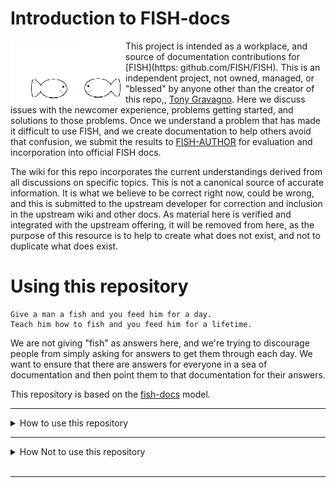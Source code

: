 # Introduction to FISH-docs

<img align="left" src="logo1.png" />This project is intended as a workplace, and source of documentation contributions for [FISH](https: github.com/FISH/FISH). This is an independent project, not owned, managed, or "blessed" by anyone other than the creator of this repo,, [Tony Gravagno](https://github.com/TonyGravagno). Here we discuss issues with the newcomer experience, problems getting started, and solutions to those problems. Once we understand a problem that has made it difficult to use FISH, and we create documentation to help others avoid that confusion, we submit the results to [FISH-AUTHOR](https://github.com/FISH-AUTHOR) for evaluation and incorporation into official FISH docs.

The wiki for this repo incorporates the current understandings derived from all discussions on specific topics. This is not a canonical source of accurate information. It is what we believe to be correct right now, could be wrong, and this is submitted to the upstream developer for correction and inclusion in the upstream wiki and other docs. As material here is verified and integrated with the upstream offering, it will be removed from here, as the purpose of this resource is to help to create what does not exist, and not to duplicate what does exist.

# Using this repository

    Give a man a fish and you feed him for a day.
    Teach him how to fish and you feed him for a lifetime.

We are not giving "fish" as answers here, and we're trying to discourage people from simply asking for answers to get them through each day. We want to ensure that there are answers for everyone in a sea of documentation and then point them to that documentation for their answers.

This repository is based on the [fish-docs](https://github.com/TonyGravagno/fish-docs) model.

<hr/>
<details><summary>How to use this repository</summary>

<br/>

This [fish-docs](https://github.com/TonyGravagno/fish-docs) repo is for discussion about newcomer issues, getting started, the onboarding experience, and daily challenges. Your goal here is to improve the documentation so that it answers your question. You are <b>giving</b> your time toward that goal.

When creating a new Issue, there are two templates, the Question template and the Answer template.

<details><summary>Asking Questions</summary>
<br/>
Create an Issue here using the Question template if you believe specific information is difficult to find or not organized well. Discussion about these issues will lead to changes in the local wiki. The goal is to start with "this is difficult to understand", and end with "we now have a clear explanation".

Your purpose here, when you ask a question, is not just to get an answer, but to point out that information is difficult to find on the topic. Tell us where you have looked and why existing text is inadequate. If you do not verify that you have read existing documentation, your Issue may earn the red RTFM label.

### Constructing a good query
Rather than posting a "half-baked" question, please take some time to construct a well-formed question. Collect your questions in some note-taking tool, then research the topic. Gather related links - like where you expect to find answers but did not, and where you found partial answers. When you have done your homework, check your notes for clarity, and then create an Issue here.

</details>
<br/>

<details><summary>Answering Questions and Providing New Information</summary>
<br/>
You do not need to be a newbie to post an Issue here. If you are an expert with this software, you have insight into "I wish I knew this when I got started", and that is valuable to others. Please create an Issue here using the Answer template, to describe a concept and explain something that you know which is not present or not clear in the official documentation.

Please also contribute your knowledge in response to open Issues/questions. If you are going to tell someone to RTFM, you must link to the FM where the specific answer is found. If you cannot do that, then the point is verified that the answer is not clear or easy to find. That is the whole point of this resource.

Your objective here, when you answer a question, is not just to provide an answer. We love StackOverflow and related Q&A sites. This is not a resource for basic Q&A. Your objective here is to provide some insight that explains where you got your information, or how you learned the solution, and what others can do to improve their understanding in this area. Simple answers are helpful but the goal of this fish-docs repo is to help people to understand the topics, and to be aware of valued information resources, so that they can answer other questions in the same area without constant reference back to forums, chat, and other channels.

Don't worry about being eloquent in responses, formatting, or about creating wiki content. The focus is to identify issues with newcomer "onboarding", and to gather information to minimize those issues. From there anyone can translate wisdom from threada into new and enhanced wiki content. However, do feel free to propose wiki text in Issue comments with or without formatting for others to critique. The owner of this repo accepts responsibility for wiki updates on this repo, and the wiki itself might be opened for PR's.
</details>

</details>
<hr/>

<details><summary>How Not to use this repository</summary>
<br/>
<p>
Your goal is not just to <b>take</b> an answer. This is not a dumping ground for "just tell me what I want to know" Q&A. Simple Q&A discussions do not fit the purpose of this resource. For a quick answer, use all of the other resources in the world that are available, including forums, chat, blogs, sites in the StackOverflow network, etc.
</p>
<p>
This is not a place to report issues with the FISH software. To be clear, in this repo we don't care about functionality that is broken, we do care about features that are undocumented or under-documented. Also, once documentation is published by the author, fixing it is in their realm. For example, posting here that "the doc has a typo" will not result in a doc fix. However, this is a good place for "what are all of the flags that can be used with Foo ... that info is not on doc page ...docs/foo...".
</p>
</details>
<br/>
<hr/>

